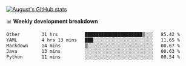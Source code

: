 
[![August's GitHub stats](https://github-readme-stats.vercel.app/api?username=zou-weidong&show_icons=true&theme=radical)](https://github.com/zou-weidong)


📊 **Weekly development breakdown**
<!--START_SECTION:waka-->

```txt
Other        31 hrs          █████████████████████▒░░░   85.42 %
YAML         4 hrs 13 mins   ███░░░░░░░░░░░░░░░░░░░░░░   11.65 %
Markdown     14 mins         ▒░░░░░░░░░░░░░░░░░░░░░░░░   00.67 %
Java         13 mins         ░░░░░░░░░░░░░░░░░░░░░░░░░   00.63 %
Python       11 mins         ░░░░░░░░░░░░░░░░░░░░░░░░░   00.54 %
```

<!--END_SECTION:waka-->

